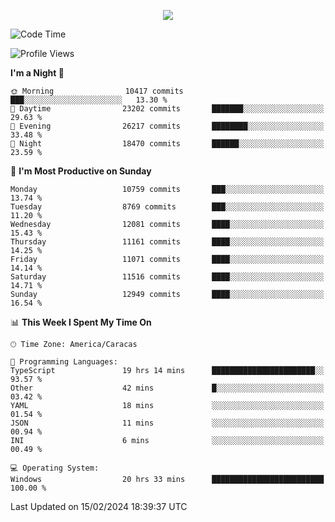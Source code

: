 <p align="center">
  <a href="http://www.github.com/thevacs">
    <img src="https://github-readme-streak-stats.herokuapp.com/?user=thevacs&stroke=ffffff&background=1c1917&ring=0891b2&fire=0891b2&currStreakNum=ffffff&currStreakLabel=0891b2&sideNums=ffffff&sideLabels=ffffff&dates=ffffff&hide_border=true" />
  </a>
</p>

<!--START_SECTION:waka-->
![Code Time](http://img.shields.io/badge/Code%20Time-2%2C021%20hrs%204%20mins-blue)

![Profile Views](http://img.shields.io/badge/Profile%20Views-0-blue)

**I'm a Night 🦉** 

```text
🌞 Morning                10417 commits       ███░░░░░░░░░░░░░░░░░░░░░░   13.30 % 
🌆 Daytime                23202 commits       ███████░░░░░░░░░░░░░░░░░░   29.63 % 
🌃 Evening                26217 commits       ████████░░░░░░░░░░░░░░░░░   33.48 % 
🌙 Night                  18470 commits       ██████░░░░░░░░░░░░░░░░░░░   23.59 % 
```
📅 **I'm Most Productive on Sunday** 

```text
Monday                   10759 commits       ███░░░░░░░░░░░░░░░░░░░░░░   13.74 % 
Tuesday                  8769 commits        ███░░░░░░░░░░░░░░░░░░░░░░   11.20 % 
Wednesday                12081 commits       ████░░░░░░░░░░░░░░░░░░░░░   15.43 % 
Thursday                 11161 commits       ████░░░░░░░░░░░░░░░░░░░░░   14.25 % 
Friday                   11071 commits       ████░░░░░░░░░░░░░░░░░░░░░   14.14 % 
Saturday                 11516 commits       ████░░░░░░░░░░░░░░░░░░░░░   14.71 % 
Sunday                   12949 commits       ████░░░░░░░░░░░░░░░░░░░░░   16.54 % 
```


📊 **This Week I Spent My Time On** 

```text
🕑︎ Time Zone: America/Caracas

💬 Programming Languages: 
TypeScript               19 hrs 14 mins      ███████████████████████░░   93.57 % 
Other                    42 mins             █░░░░░░░░░░░░░░░░░░░░░░░░   03.42 % 
YAML                     18 mins             ░░░░░░░░░░░░░░░░░░░░░░░░░   01.54 % 
JSON                     11 mins             ░░░░░░░░░░░░░░░░░░░░░░░░░   00.94 % 
INI                      6 mins              ░░░░░░░░░░░░░░░░░░░░░░░░░   00.49 % 

💻 Operating System: 
Windows                  20 hrs 33 mins      █████████████████████████   100.00 % 
```


 Last Updated on 15/02/2024 18:39:37 UTC
<!--END_SECTION:waka-->
